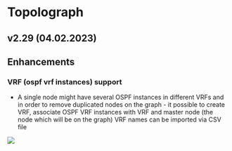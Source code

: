# Topolograph

## v2.29 (04.02.2023)

## Enhancements

### VRF (ospf vrf instances) support

* A single node might have several OSPF instances in different VRFs and in order to remove duplicated nodes on the graph - it possible to create VRF, associate OSPF VRF instances with VRF and master node (the node which will be on the graph)
VRF names can be imported via CSV file

![](https://github.com/Vadims06/topolograph/blob/cbf02ed75f519c765014b87391672c9d82a0af6b/docs/release-notes/v2.29/vrf_schema.png)
